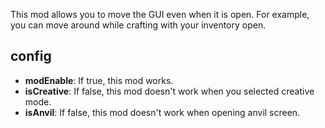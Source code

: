 This mod allows you to move the GUI even when it is open.
For example, you can move around while crafting with your inventory open.

## config
- **modEnable**: If true, this mod works.
- **isCreative**: If false, this mod doesn't work when you selected creative mode.
- **isAnvil**: If false, this mod doesn't work when opening anvil screen.
